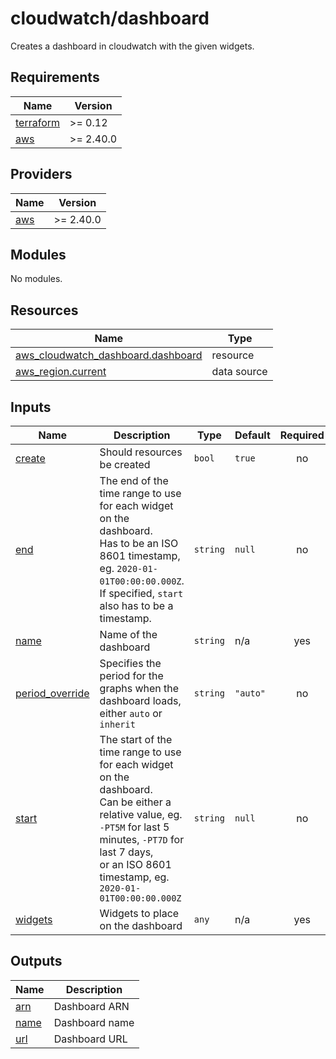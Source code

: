 # cloudwatch/dashboard

Creates a dashboard in cloudwatch with the given widgets.

<!-- BEGIN_TF_DOCS -->
## Requirements

| Name | Version |
|------|---------|
| <a name="requirement_terraform"></a> [terraform](#requirement\_terraform) | >= 0.12 |
| <a name="requirement_aws"></a> [aws](#requirement\_aws) | >= 2.40.0 |

## Providers

| Name | Version |
|------|---------|
| <a name="provider_aws"></a> [aws](#provider\_aws) | >= 2.40.0 |

## Modules

No modules.

## Resources

| Name | Type |
|------|------|
| [aws_cloudwatch_dashboard.dashboard](https://registry.terraform.io/providers/hashicorp/aws/latest/docs/resources/cloudwatch_dashboard) | resource |
| [aws_region.current](https://registry.terraform.io/providers/hashicorp/aws/latest/docs/data-sources/region) | data source |

## Inputs

| Name | Description | Type | Default | Required |
|------|-------------|------|---------|:--------:|
| <a name="input_create"></a> [create](#input\_create) | Should resources be created | `bool` | `true` | no |
| <a name="input_end"></a> [end](#input\_end) | The end of the time range to use for each widget on the dashboard.<br>    Has to be an ISO 8601 timestamp, eg. `2020-01-01T00:00:00.000Z`.<br>    If specified, `start` also has to be a timestamp. | `string` | `null` | no |
| <a name="input_name"></a> [name](#input\_name) | Name of the dashboard | `string` | n/a | yes |
| <a name="input_period_override"></a> [period\_override](#input\_period\_override) | Specifies the period for the graphs when the dashboard loads, either `auto` or `inherit` | `string` | `"auto"` | no |
| <a name="input_start"></a> [start](#input\_start) | The start of the time range to use for each widget on the dashboard.<br>    Can be either a relative value, eg. `-PT5M` for last 5 minutes, `-PT7D` for last 7 days,<br>    or an ISO 8601 timestamp, eg. `2020-01-01T00:00:00.000Z` | `string` | `null` | no |
| <a name="input_widgets"></a> [widgets](#input\_widgets) | Widgets to place on the dashboard | `any` | n/a | yes |

## Outputs

| Name | Description |
|------|-------------|
| <a name="output_arn"></a> [arn](#output\_arn) | Dashboard ARN |
| <a name="output_name"></a> [name](#output\_name) | Dashboard name |
| <a name="output_url"></a> [url](#output\_url) | Dashboard URL |
<!-- END_TF_DOCS -->
